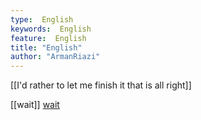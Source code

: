 ```yaml
---
type:  English
keywords:  English
feature:  English
title: "English"
author: "ArmanRiazi"
---
```

 [[I'd rather to let me finish it that is all right]]

 [[wait]]
[wait](wait.md)